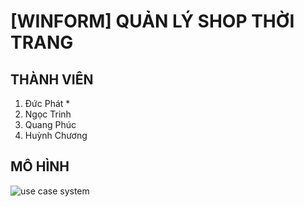 # [WINFORM] QUẢN LÝ SHOP THỜI TRANG

## THÀNH VIÊN
<ol>
  <li>Đức Phát *</li>
  <li>Ngọc Trinh</li>
  <li>Quang Phúc</li>
  <li>Huỳnh Chương</li>
</ol>

## MÔ HÌNH
<img url="" alt="use case system"/>

